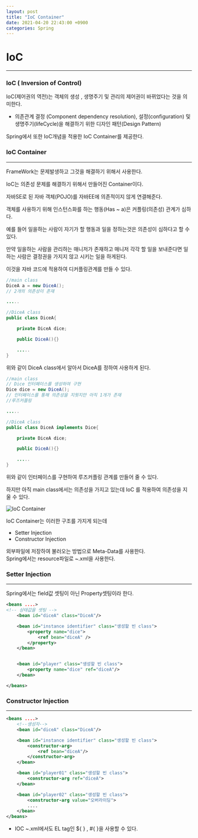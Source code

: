 ```yaml
---
layout: post
title: "IoC Container"
date: 2021-04-20 22:43:00 +0900
categories: Spring
---
```

# IoC
---
### IoC ( Inversion of Control)  

IoC(제어권의 역전)는 객체의 생성 , 생명주기 및 관리의 제어권이 바뀌었다는 것을 의미한다.  

- 의존관계 결정 (Component dependency resolution), 설정(configuration) 및  
생명주기(lifeCycle)을 해결하기 위한 디자인 패턴(Design Pattern)

Spring에서 또한 IoC개념을 적용한 IoC Container를 제공한다.

### IoC Container
---

FrameWork는 문제발생하고 그것을 해결하기 위해서 사용한다.

IoC는 의존성 문제를 해결하기 위해서 만들어진 Container이다.

자바SE로 된 자바 객체(POJO)를 자바EE에 의존적이지 않게 연결해준다.

객체를 사용하기 위해 인스턴스화를 하는 행동(Has ~ a)은 커플링(의존성) 관계가 심하다.  

예를 들어 일을하는 사람이 자기가 할 행동과 일을 정하는것은 의존성이 심하다고 할 수 있다. 

만약 일을하는 사람을 관리하는 매니저가 존재하고 매니저 각각 할 일을 보내준다면 일하는 사람은 결정권을 가지지 않고 시키는 일을 하게된다.  

이것을 자바 코드에 적용하여 디커플링관계를 만들 수 있다.

```java
//main class
DiceA a = new DiceA();
// 2개의 의존성이 존재

.....

//DiceA class
public class DiceA{

    private DiceA dice;

    public DiceA(){}

    .....
}
```
위와 같이 DiceA class에서 알아서 DiceA를 정하여 사용하게 된다.

```java
//main class
// Dice 인터페이스를 생성하여 구현
Dice dice = new DiceA();
// 인터페이스를 통해 의존성을 지웟지만 아직 1개가 존재
//루즈커플링

.....

//DiceA class
public class DiceA implements Dice{

    private DiceA dice;

    public DiceA(){}

    .....
}
```
위와 같이 인터페이스를 구현하여 루즈커플링 관계를 만들어 줄 수 있다.

하지만 아직 main class에서는 의존성을 가지고 있는데 IoC 를 적용하여 의존성을 지울 수 있다.  

![IoC Container](https://bbung95.github.io/public/img/IoC%20Container.png)

IoC Container는 이러한 구조를 가지게 되는데  

- Setter Injection 
- Constructor Injection

외부파일에 저장하여 불러오는 방법으로 Meta-Data를 사용한다.  
Spring에서는 resource파일로 ~.xml을 사용한다.
### Setter Injection
---
Spring에서는 field값 셋팅이 아닌 Property셋팅이라 한다.
```xml
<beans ....>
<!-- 상태값을 셋팅 -->
    <bean id="diceA" class="DiceA"/>

    <bean id="instance identifier" class="생성할 빈 class"> 
        <property name="dice">
            <ref bean="diceA" />
        </property>
    </bean>


    <bean id="player" class="생성할 빈 class"> 
        <property name="dice" ref="diceA"/>
    </bean>

</beans>
```

### Constructor Injection
---

```xml
<beans ....>
    <!--생성자-->
    <bean id="diceA" class="DiceA"/>

    <bean id="instance identifier" class="생성할 빈 class">
        <constructor-arg>
            <ref bean="diceA"/>
        </constructor-arg>
    </bean>

    <bean id="player01" class="생성할 빈 class">
        <constructor-arg ref="diceA">
    </bean>

    <bean id="player02" class="생성할 빈 class">
        <constructor-arg value="오버라이딩">
        ....
    </bean>
</beans>
```


- IOC ~.xml에서도 EL tag인 ${ } , #{ }을 사용할 수 있다.

